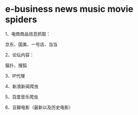 e-business 
news 
music 
movie 
spiders
==========
1、电商商品信息抓取：

京东、国美、一号店、当当

2、论坛内容：

  猫扑、搜狐

3、IP代理

4、新浪新闻爬虫

5、百度音乐爬虫

6、豆瓣电影（最新以及历史电影）


